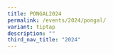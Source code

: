```yaml
---
title: PONGAL2024
permalink: /events/2024/pongal/
variant: tiptap
description: ""
third_nav_title: "2024"
---
```


